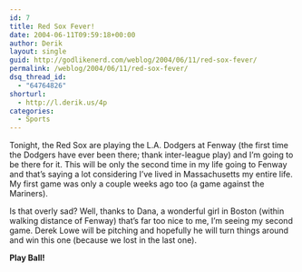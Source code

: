 ```yaml
---
id: 7
title: Red Sox Fever!
date: 2004-06-11T09:59:18+00:00
author: Derik
layout: single
guid: http://godlikenerd.com/weblog/2004/06/11/red-sox-fever/
permalink: /weblog/2004/06/11/red-sox-fever/
dsq_thread_id:
  - "64764826"
shorturl:
  - http://l.derik.us/4p
categories:
  - Sports
---
```

Tonight, the Red Sox are playing the L.A. Dodgers at Fenway (the first time the Dodgers have ever been there; thank inter-league play) and I&#8217;m going to be there for it. This will be only the second time in my life going to Fenway and that&#8217;s saying a lot considering I&#8217;ve lived in Massachusetts my entire life. My first game was only a couple weeks ago too (a game against the Mariners).

Is that overly sad? Well, thanks to Dana, a wonderful girl in Boston (within walking distance of Fenway) that&#8217;s far too nice to me, I&#8217;m seeing my second game. Derek Lowe will be pitching and hopefully he will turn things around and win this one (because we lost in the last one).

**Play Ball!**